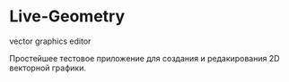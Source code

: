 # Live-Geometry
vector graphics editor

Простейшее тестовое приложение для создания и редакирования 2D векторной графики.
